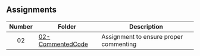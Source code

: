 ## Assignments

| Number | Folder | Description |
| :----: | ------ | ----------- |
|    02    |    [02-CommentedCode](https://github.com/hawkidav000/3013-ALG-Hawkins/tree/master/Assignments/02-CommentedCode)    |       Assignment to ensure proper commenting      |
